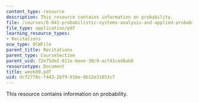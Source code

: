 ```yaml
---
content_type: resource
description: This resource contains information on probability.
file: /courses/6-041-probabilistic-systems-analysis-and-applied-probability-spring-2006/dcf2770cf44326f991be0b12e31853c7_week09.pdf
file_type: application/pdf
learning_resource_types:
- Recitations
ocw_type: OCWFile
parent_title: Recitations
parent_type: CourseSection
parent_uid: 72e75de2-011e-beee-30c9-acf41ced8ab8
resourcetype: Document
title: week09.pdf
uid: dcf2770c-f443-26f9-91be-0b12e31853c7
---
```

This resource contains information on probability.

